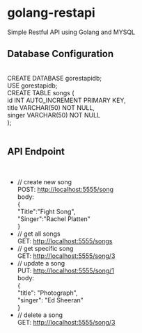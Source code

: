 # golang-restapi
Simple Restful API using Golang and MYSQL<br/>
<h2>Database Configuration</h2><br/>
<span>CREATE DATABASE gorestapidb;<br/>
USE gorestapidb;<br/>
CREATE TABLE songs (<br/>
    id INT AUTO_INCREMENT PRIMARY KEY,<br/>
    title VARCHAR(50) NOT NULL,<br/>
    singer VARCHAR(50) NOT NULL<br/>
);</span><br/>
<br/>
<h2> <strong>API Endpoint</strong></h2><br/>
<ul>
    <li> // create new song<br/>
        POST: <a href="#">http://localhost:5555/song</a><br/>
        body:<br/>
        {<br/>
	    "Title":"Fight Song",<br/>
	    "Singer":"Rachel Platten"<br/>
        }<br/>
    </li>
    <li> // get all songs<br/>
        GET: <a href="#">http://localhost:5555/songs</a><br/>
    </li>
    <li> // get specific song<br/>
        GET: <a href="#">http://localhost:5555/song/3</a><br/>
    </li>
    <li> // update a song<br/>
        PUT: <a href="#">http://localhost:5555/song/1</a><br/>
        body:<br/>
        {<br/>
	    "title": "Photograph",<br/>
  	    "singer": "Ed Sheeran"<br/>
        }</br>
    </li>
    <li> // delete a song<br/>
        GET: <a href="#">http://localhost:5555/song/3</a><br/>
    </li>
</ul>

